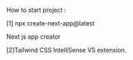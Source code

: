 How to start project :


[1] npx create-next-app@latest  

Next js app creator 


[2]Tailwind CSS IntelliSense VS extension.
